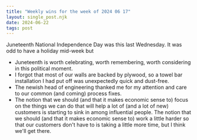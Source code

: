 ```yaml
---
title: "Weekly wins for the week of 2024 06 17"
layout: single_post.njk
date: 2024-06-22
tags: post
---
```


Juneteenth National Independence Day was this last Wednesday. It was odd to have a holiday mid-week but
- Juneteenth is worth celebrating, worth remembering, worth considering in this political moment.
- I forgot that most of our walls are backed by plywood, so a towel bar installation I had put off was unexpectedly quick and dust-free.
- The newish head of engineering thanked me for my attention and care to our common (and coming) process fixes.
- The notion that we should (and that it makes economic sense to) focus on the things we can do that will help a lot of (and a lot of new) customers is starting to sink in among influential people. The notion that we should (and that it makes economic sense to) work a little harder so that our customers don't have to is taking a little more time, but I think we'll get there.
